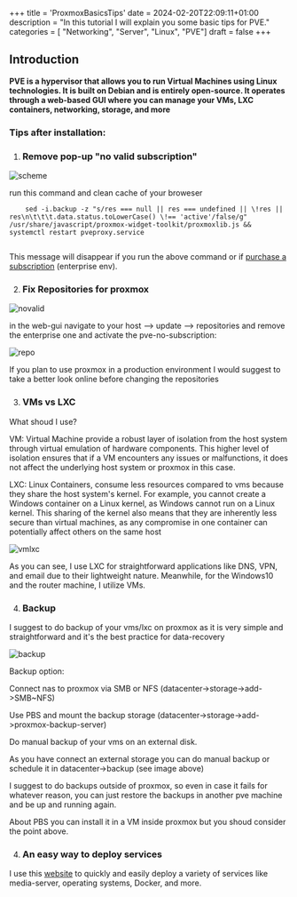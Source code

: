 +++
title = 'ProxmoxBasicsTips'
date = 2024-02-20T22:09:11+01:00
description = "In this tutorial I will explain you some basic tips for PVE."
categories = [ "Networking", "Server", "Linux", "PVE"]
draft = false
+++


## Introduction

**PVE is a hypervisor that allows you to run Virtual Machines using Linux technologies. It is built on Debian and is entirely open-source. It operates through a web-based GUI where you can manage your VMs, LXC containers, networking, storage, and more**

### Tips after installation:

1) ### Remove pop-up "no valid subscription" 

![scheme](/pvebasic/image.png)

run this command and clean cache of your broweser 

```
    sed -i.backup -z "s/res === null || res === undefined || \!res || res\n\t\t\t.data.status.toLowerCase() \!== 'active'/false/g" /usr/share/javascript/proxmox-widget-toolkit/proxmoxlib.js && systemctl restart pveproxy.service 


```

This message will disappear if you run the above command or if [purchase a subscription](https://www.proxmox.com/en/proxmox-virtual-environment/pricing) (enterprise env).

2) ### Fix Repositories for proxmox

![novalid](/pvebasic/novalid.png)

in the web-gui navigate to your host --> update --> repositories and remove the enterprise one and activate the pve-no-subscription:

![repo](/pvebasic/repo.png)

If you plan to use proxmox in a production environment I would suggest to take a better look online before changing the repositories

3) ### VMs vs LXC


What shoud I use?

VM: Virtual Machine provide a robust layer of isolation from the host system through virtual emulation of hardware components. This higher level of isolation ensures that if a VM encounters any issues or malfunctions, it does not affect the underlying host system or proxmox in this case.

LXC: Linux Containers, consume less resources compared to vms because they share the host system's kernel. For example, you cannot create a Windows container on a Linux kernel, as Windows cannot run on a Linux kernel. This sharing of the kernel also means that they are inherently less secure than virtual machines, as any compromise in one container can potentially affect others on the same host

![vmlxc](/pvebasic/vmlxc.png)

As you can see, I use LXC for straightforward applications like DNS, VPN, and email due to their lightweight nature. Meanwhile, for the Windows10 and the router machine, I utilize VMs.

4) ### Backup

I suggest to do backup of your vms/lxc on proxmox as it is very simple and straightforward and it's the best practice for data-recovery

![backup](/pvebasic/backup.png)

Backup option:

Connect nas to proxmox via SMB or NFS (datacenter->storage->add->SMB~NFS)

Use PBS and mount the backup storage  (datacenter->storage->add->proxmox-backup-server)

Do manual backup of your vms on an external disk.

As you have connect an external storage you can do manual backup or schedule it in datacenter->backup (see image above)

I suggest to do backups outside of proxmox, so even in case it fails for whatever reason, you can just restore the backups in another pve machine and be up and running again.

About PBS you can install it in a VM inside proxmox but you shoud consider the point above. 

4) ### An easy way to deploy services


I use this [website](https://tteck.github.io/Proxmox/) to quickly and easily deploy a variety of services like media-server, operating systems, Docker, and more.
